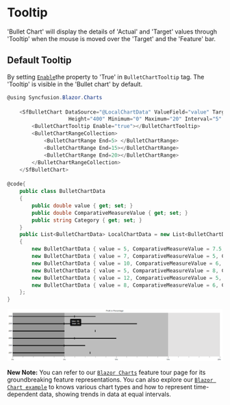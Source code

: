 # Tooltip

<!-- markdownlint-disable MD036 -->

'Bullet Chart' will display the details of 'Actual' and 'Target' values through 'Tooltip' when the mouse is moved over the 'Target' and the 'Feature' bar.

## Default Tooltip

By setting [`Enable`](https://help.syncfusion.com/cr/blazor/Syncfusion.Blazor.Charts.BulletChartTooltip.html#Syncfusion_Blazor_Charts_BulletChartTooltip_Enable)the property to 'True' in `BulletChartTooltip` tag. The 'Tooltip' is visible in the 'Bullet chart' by default.

```csharp
@using Syncfusion.Blazor.Charts

    <SfBulletChart DataSource="@LocalChartData" ValueField="value" TargetField="ComparativeMeasureValue" CategoryField="Category"
                    Height="400" Minimum="0" Maximum="20" Interval="5" LabelFormat="{value}%" Title="Profit in Percentage">
        <BulletChartTooltip Enable="true"></BulletChartTooltip>
        <BulletChartRangeCollection>
            <BulletChartRange End=5> </BulletChartRange>
            <BulletChartRange End=15></BulletChartRange>
            <BulletChartRange End=20></BulletChartRange>
        </BulletChartRangeCollection>
    </SfBulletChart>

@code{
    public class BulletChartData
    {
        public double value { get; set; }
        public double ComparativeMeasureValue { get; set; }
        public string Category { get; set; }
    }
    public List<BulletChartData> LocalChartData = new List<BulletChartData>
    {
        new BulletChartData { value = 5, ComparativeMeasureValue = 7.5, Category = "2001" },
        new BulletChartData { value = 7, ComparativeMeasureValue = 5, Category = "2002" },
        new BulletChartData { value = 10, ComparativeMeasureValue = 6, Category = "2003" },
        new BulletChartData { value = 5, ComparativeMeasureValue = 8, Category = "2004" },
        new BulletChartData { value = 12, ComparativeMeasureValue = 5, Category = "2005" },
        new BulletChartData { value = 8, ComparativeMeasureValue = 6, Category = "2006" }
    };
}
```

![Tooltip](images/default-tool-tip.png)

**New Note:** You can refer to our [`Blazor Charts`](https://www.syncfusion.com/blazor-components/blazor-charts) feature tour page for its groundbreaking feature representations. You can also explore our [`Blazor Chart example`](https://blazor.syncfusion.com/demos/chart/line?theme=bootstrap4) to knows various chart types and how to represent time-dependent data, showing trends in data at equal intervals.